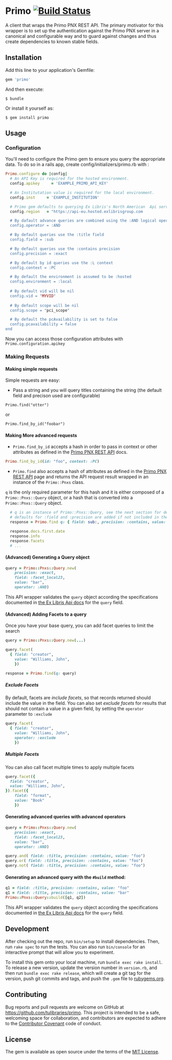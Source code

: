# Primo [![Build Status](https://travis-ci.org/tulibraries/primo.svg?branch=master)](https://travis-ci.org/tulibraries/primo)

A client that wraps the Primo PNX REST API. The primary motivator for this
wrapper is to set up the authentication against the Primo PNX server in a
canonical and configurable way and to guard against changes and thus create
dependencies to known stable fields.

## Installation
Add this line to your application's Gemfile:

```ruby
gem 'primo'
```

And then execute:

    $ bundle

Or install it yourself as:

    $ gem install primo

## Usage

### Configuration
You'll need to configure the Primo gem to ensure you query the appropriate data. To do so in a rails app, create config/initializers/primo.rb with :

```ruby
Primo.configure do |config|
  # An API Key is required for the hosted environment.
  config.apikey     = 'EXAMPLE_PRIMO_API_KEY'

  # An Institutation value is required for the local environment.
  config.inst     = 'EXAMPLE_INSTITUTION'

  # Primo gem defaults to querying Ex Libris's North American  Api servers. You can override that here.
  config.region   = "https://api-eu.hosted.exlibrisgroup.com

  # By dafault advance queries are combined using the :AND logical operator.
  config.operator = :AND

  # By default queries use the :title field
  config.field = :sub

  # By default queries use the :contains precision
  config.precision = :exact

  # By default by id queries use the :L context
  config.context = :PC

  # By default the environment is assumed to be :hosted
  config.environment = :local
  
  # By default vid will be nil
  config.vid = "MYVID"
  
  # By default scope will be nil
  config.scope = "pci_scope"

  # By default the pcAvailability is set to false
  config.pcavailability = false
end
```
Now you can access those configuration attributes with `Primo.configuration.apikey`

### Making Requests

#### Making simple requests
Simple requests are easy:

* Pass a string and you will query titles containing the string (the default field and precison used are configurable)

```
Primo.find("otter")
```

or

```
Primo.find_by_id("foobar")
```

#### Making More advanced requests
* `Primo.find_by_id` accepts a hash in order to pass in context or other attributes as defined in the [Primo PNX REST API](https://developers.exlibrisgroup.com/primo/apis/webservices/rest/pnxs) docs.

```ruby
Primo.find_by_id(id: "foo", context: :PC)
```

* `Primo.find` also accepts a hash of attributes as defined in the [Primo PNX REST API](https://developers.exlibrisgroup.com/primo/apis/webservices/rest/pnxs) page and returns the API request result wrapped in an instance of the `Primo::Pnxs` class.

`q` is the only required parameter for this hash and it is either composed of a `Primo::Pnxs::Query` object, or a hash that is converted into a `Primo::Pnxs::Query` object.

```ruby
  # q is an instance of Primo::Pnxs::Query, see the next section for details.
  # defaults for :field and :precision are added if not included in the hash.
  response = Primo.find q: { field: sub:, precision: :contains, value: "goats" }

  response.docs.first.date
  response.info
  response.facets
  # ...
```

#### (Advanced) Generating a Query object
```ruby
query = Primo::Pnxs::Query.new(
    precision: :exact,
    field: :facet_local23,
    value: "bar",
    operator: :AND)
```
This API wrapper validates the `query` object according the specifications documented in [the Ex Libris Api docs](https://developers.exlibrisgroup.com/primo/apis/webservices/xservices/search/briefsearch) for the `query` field.

#### (Advanced) Adding Facets to a query

Once you have your base query, you can add facet queries to limit the search

```ruby
query = Primo::Pnxs::Query.new(...)

query.facet(
  { field: "creator",
    value: "Williams, John",
    })

response = Primo.find(q: query)    
```

##### Exclude Facets

By default, facets are *include facets*, so that records returned should include the value
in the field. You can also set *exclude facets* for results that should not contain a value
in a given field, by setting the `operator` parameter to `:exclude`

```ruby
query.facet(
  { field: "creator",
    value: "Williams, John",
    operator: :exclude
    })

```
##### Multiple Facets

You can also call facet multiple times to apply multiple facets
```ruby
query.facet({
  field: "creator",
  value: "Williams, John",
}).facet({
    field: "format",
    value: "Book"
    })
```

      
#### Generating advanced queries with advanced operators
```ruby
query = Primo::Pnxs::Query.new(
    precision: :exact,
    field: :facet_local23,
    value: "bar",
    operator: :AND)

query.and( field: :title, precision: :contains, value: "foo")
query.or( field: :title, precision: :contains, value: "foo")
query.not( field: :title, precision: :contains, value: "foo")
```

#### Generating an advanced query with the `#build` method:
```ruby
q1 = field: :title, precision: :contains, value: "foo"
q1 = field: :title, precision: :contains, value: "bar"
Primo::Pnxs::Query::build([q1, q2])
```

This API wrapper validates the `query` object according the specifications documented in [the Ex Libris Api docs](https://developers.exlibrisgroup.com/primo/apis/webservices/xservices/search/briefsearch) for the `query` field.

## Development
After checking out the repo, run `bin/setup` to install dependencies. Then, run `rake spec` to run the tests. You can also run `bin/console` for an interactive prompt that will allow you to experiment.

To install this gem onto your local machine, run `bundle exec rake install`. To release a new version, update the version number in `version.rb`, and then run `bundle exec rake release`, which will create a git tag for the version, push git commits and tags, and push the `.gem` file to [rubygems.org](https://rubygems.org).

## Contributing
Bug reports and pull requests are welcome on GitHub at https://github.com/tulibraries/primo. This project is intended to be a safe, welcoming space for collaboration, and contributors are expected to adhere to the [Contributor Covenant](http://contributor-covenant.org) code of conduct.

## License
The gem is available as open source under the terms of the [MIT License](http://opensource.org/licenses/MIT).
